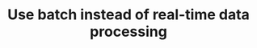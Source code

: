 ---
layout: tactic
title:  "Use batch instead of real-time data processing"
tags:   data-processing
t-sort: "Awesome Tactic"
t-type: "Architectural Tactic"
categories: resource-adaptation
t-description: "If the system objectives allow, transporting data in batches rather than in real-time could optimize the costs as there is less overhead. This decision depends on the workload. Something that should be considered is that batch processing involves a fluctuating pattern that requires resource scaling. Real-time processing is more constant and predictable.If the business requirements allow, sending data in batches could reduce the energy as less data needs to be transmitted over the network due to reduced network overhead. Experimentation is required to measure whether this reduction in overhead has a significant effect on energy efficiency."
t-participant: "Cloud consumer"
t-artifact: "Cloud workloads"
t-context: "Public cloud"
t-feature: "Data processing"
t-intent: "Delaying data transport to allow batch processing, as opposed to continous real-time data transport and processing"
t-targetQA: "Cost-effiency"
t-relatedQA: "Energy-efficiency"
t-measuredimpact: 
t-source: "Master Thesis “Architectural Tactics to Optimize Software for Energy Efficiency in the Public Cloud” by Sophie Vos"
t-source-doi: "NA"
---